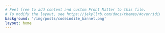 ```yaml
---
# Feel free to add content and custom Front Matter to this file.
# To modify the layout, see https://jekyllrb.com/docs/themes/#overriding-theme-defaults
background: '/img/posts/codeindite_bannet.png'
layout: home
---
```

